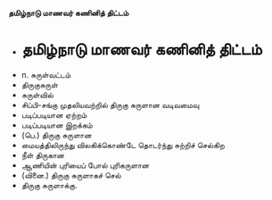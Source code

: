 **தமிழ்நாடு மாணவர் கணினித் திட்டம்**
- # தமிழ்நாடு மாணவர் கணினித் திட்டம்
- n. சுருள்வட்டம்
- திருகுசுருள்
- சுருள்வில்
- சிப்பி-சங்கு முதலியவற்றில் திருகு சுருளான வடிவமைவு
- படிப்படியான ஏற்றம்
- படிப்படியான இறக்கம்
- (பெ.) திருகு சுருளான
- மையத்திலிருந்து விலகிக்கொண்டே தொடர்ந்து சுற்றிச் செல்கிற
- நீள் திருகான
- ஆணியின் புரியைப் போல் புரிகருளான
- (வினை.) திருகு சுருளாகச் செல்
- திருகு சுருளாக்கு.

